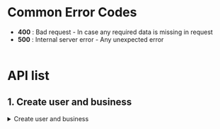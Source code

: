 # Common Error Codes

- **400** : Bad request - In case any required data is missing in request
- **500** : Internal server error - Any unexpected error
  <br><br>

# API list

## 1. Create user and business

<details>
<summary>Create user and business</summary>
<br>

## Register

- **Description** : This API is used to register the user and its business.
- **Request type** : mutation
- **Request body sample**:

  - **Request body**

    ```
    mutation CreateUser($data: UserInput!) {
    createUser(data: $data) {
        name
        email
        phone
        city
    }
    }
    ```

  - **Add variables like below**

    ```
    {
    "data": {
        "name" : "name",
        "city" : "city-name",
        "email": "email",
        "phone" : "phone",
        "business_name": "business name"
    },
    }
    ```

- **Response**:

```json
{
  "data": {
    "createUser": {
      "name": "sumi",
      "email": "sumi@gmail.com",
      "phone": "9999999999",
      "city": "surat"
    }
  }
}
```

</details>
